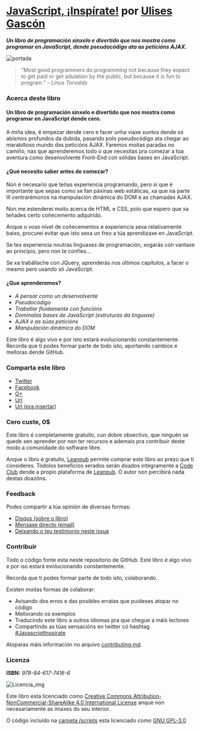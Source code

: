 # [JavaScript, ¡Inspírate!](https://leanpub.com/javascript-inspirate) por [Ulises Gascón](https://leanpub.com/u/ulisesgascon)

***Un libro de programación sinxelo e divertido que nos mostra como programar en JavaScript, dende pseudocódigo ata as peticións AJAX.***


![portada](https://s3.amazonaws.com/titlepages.leanpub.com/javascript-inspirate/hero?1483639917)


> “Most good programmers do programming not because they expect to get paid or get adulation by the public, but because it is fun to program.”
> – *Linus Torvalds*


### Acerca deste libro

#### Un libro de programación sinxelo e divertido que nos mostra como programar en JavaScript dende cero.

A miña idea, é empezar dende cero e facer unha viaxe xuntos dende os abismos profundos da dubida, pasando polo pseudocódigo ata chegar ao marabilloso mundo das peticións AJAX. Faremos moitas paradas no camiño, nas que aprenderemos todo o que necesitas pra comezar a túa aventura como desenvolvente Front-End con sólidas bases en JavaScript.

#### ¿Qué necesito saber antes de comezar?

Non é necesario que teñas experiencia programando, pero si que é importante que sepas como se fan páxinas web estáticas, xa que na parte III centrarémonos na manipulación dinámica do DOM e as chamadas AJAX.

Non me estenderei moito acerca de HTML e CSS, polo que espero que xa teñades certo coñecemento adquirido.

Anque o voso nivel de coñecementos e experiencia sexa relativamente baixo, procurei evitar que isto sexa un freo a túa aprendizaxe en JavaScript.

Se tes experiencia noutras linguaxes de programación, xogarás con vantaxe ao principio, pero non te confíes…

Se xa trabállache con JQuery, aprenderás nos últimos capítulos, a facer o mesmo pero usando só JavaScript.

#### ¿Que aprenderemos?

- *A pensar como un desenvolvente*
- *Pseudocódigo*
- *Traballar fluidamente con funcións*
- *Dominalas bases de JavaScript (estruturas da linguaxe)*
- *AJAX e as súas peticións*
- *Manipulación dinámica do DOM*

Este libro é algo vivo e por isto estará evolucionando constantemente. Recorda que ti podes formar parte de todo isto, aportando cambios e melloras dende GitHub.


### Comparta este libro

- [Twitter](https://twitter.com/intent/tweet?text=Acabo%20de%20conseguir%20el%20%23ebook%20JavaScript,%20%C2%A1Insp%C3%ADrate!%20de%20@kom_256%20en%20https://goo.gl/Z2L56H%20%23javascriptInspirate)
- [Facebook](https://www.facebook.com/sharer/sharer.php?u=https%3A%2F%2Fleanpub.com%2Fjavascript-inspirate)
- [G+](https://plus.google.com/share?url=https%3A%2F%2Fleanpub.com%2Fjavascript-inspirate)
- [Url](https://leanpub.com/javascript-inspirate)
- [Url (pra insertar)](https://leanpub.com/javascript-inspirate/embed)


### Cero custe, 0$

Este libro é completamente gratuíto, cun dobre obxectivo, que ninguén se quede sen aprender por non ter recursos e ademais pra contribuir deste modo a comunidade do software libre.

Anque o libro é gratuíto, [Leanpub](https://leanpub.com/causes) permite comprar este libro ao prezo que ti consideres. Tódolos beneficios xerados serán doados integramente a [Code Club](https://leanpub.com/causes/codeclub) dende a propio plataforma de [Leanpub](https://leanpub.com/causes). O autor non percibirá nada destas doazóns.

### Feedback

Podes compartir a túa opinión de diversas formas:

- [Disqus (sobre o libro)](https://leanpub.com/javascript-inspirate/feedback)
- [Mensaxe directo (email)](https://leanpub.com/javascript-inspirate/email_author/new)
- [Deixando o teu testimonio neste issue](https://github.com/UlisesGascon/javascript-inspirate/issues/1)


### Contribuír

Todo o código fonte esta neste repositorio de GitHub. Este libro é algo vivo e por iso estará evolucionando constantemente.

Recorda que ti podes formar parte de todo isto, colaborando.

Existen moitas formas de colaborar:

- Avisando dos erros e das posibles erratas que puideses atopar no código
- Mellorando os exemplos
- Traducindo este libro a outros idiomas pra que chegue a máis lectores
- Compartindo as túas sensacións en twitter có hashtag [#JavascriptInspirate](https://twitter.com/search?f=tweets&q=%23javascriptInspirate)

Atoparas máis información no arquivo [contributing.md](CONTRIBUTING.md).


### Licenza

**ISBN:** _978-84-617-7416-6_

![Licencia_img](http://mirrors.creativecommons.org/presskit/buttons/80x15/png/by-nc-sa.png)

Este libro esta licenciado como [Creative Commons Attribution-NonCommercial-ShareAlike 4.0 International License](https://creativecommons.org/licenses/by-nc-sa/4.0/deed.es_ES) anque non necesariamente as imaxes do seu interior.

O código incluído na [carpeta /scripts](https://github.com/UlisesGascon/javascript-inspirate/tree/master/scripts) esta licenciado como [GNU GPL-3.0](https://github.com/UlisesGascon/javascript-inspirate/blob/master/LICENSE)
